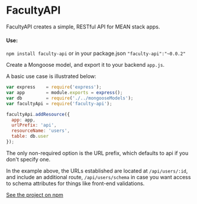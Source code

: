 # FacultyAPI

FacultyAPI creates a simple, RESTful API for MEAN stack apps. 

#### Use:

`npm install faculty-api` or in your package.json `"faculty-api":"~0.0.2"`

Create a Mongoose model, and export it to your backend `app.js`.

A basic use case is illustrated below:

```javascript
var express    = require('express');
var app        = module.exports = express();
var db         = require('./../mongooseModels');
var facultyApi = require('faculty-api');

facultyApi.addResource({
  app: app,
  urlPrefix: 'api',
  resourceName: 'users',
  table: db.user
});
```

The only non-required option is the URL prefix, which defaults to api if you don't specify one. 

In the example above, the URLs established are located at `/api/users/:id`, and include an additional route, `/api/users/schema` in case you want access to schema attributes for things like front-end validations.

[See the project on npm](https://npmjs.org/package/faculty-api)
